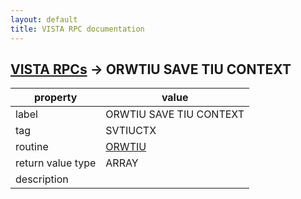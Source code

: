 ```yaml
---
layout: default
title: VISTA RPC documentation
---
```




## [VISTA RPCs](TableOfContent.md) &#8594; ORWTIU SAVE TIU CONTEXT 

 property | value 
--- | --- 
 label | ORWTIU SAVE TIU CONTEXT
 tag | SVTIUCTX
 routine | [ORWTIU](http://code.osehra.org/dox/Routine_ORWTIU_source.html)
 return value type | ARRAY
 description | 